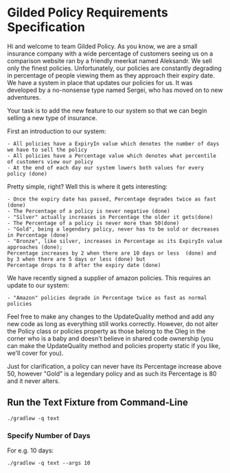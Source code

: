 # Gilded Policy Requirements Specification

Hi and welcome to team Gilded Policy. As you know, we are a small insurance company with a wide percentage of customers seeing us on
a comparison website ran by a friendly meerkat named Aleksandr. We sell only the finest policies.
Unfortunately, our policies are constantly degrading in percentage of people viewing them as they approach their expiry date.
We have a system in place that updates our policies for us. It was developed by a no-nonsense type named
Sergei, who has moved on to new adventures. 

Your task is to add the new feature to our system so that we can begin selling a new type of insurance.

First an introduction to our system:

	- All policies have a ExpiryIn value which denotes the number of days we have to sell the policy
	- All policies have a Percentage value which denotes what percentile of customers view our policy
	- At the end of each day our system lowers both values for every policy (done)

Pretty simple, right? Well this is where it gets interesting:

	- Once the expiry date has passed, Percentage degrades twice as fast (done)
	- The Percentage of a policy is never negative (done)
	- "Silver" actually increases in Percentage the older it gets(done)
	- The Percentage of a policy is never more than 50(done)
	- "Gold", being a legendary policy, never has to be sold or decreases in Percentage (done)
	- "Bronze", like silver, increases in Percentage as its ExpiryIn value approaches (done);
	Percentage increases by 2 when there are 10 days or less  (done) and by 3 when there are 5 days or less (done) but
	Percentage drops to 0 after the expiry date (done)

We have recently signed a supplier of amazon policies. This requires an update to our system:

	- "Amazon" policies degrade in Percentage twice as fast as normal policies

Feel free to make any changes to the UpdateQuality method and add any new code as long as everything
still works correctly. However, do not alter the Policy class or policies property as those belong to the
Oleg in the corner who is a baby and doesn't believe in shared code
ownership (you can make the UpdateQuality method and policies property static if you like, we'll cover
for you).

Just for clarification, a policy can never have its Percentage increase above 50, however "Gold" is a
legendary policy and as such its Percentage is 80 and it never alters.

## Run the Text Fixture from Command-Line

```
./gradlew -q text
```

### Specify Number of Days

For e.g. 10 days:

```
./gradlew -q text --args 10
```
